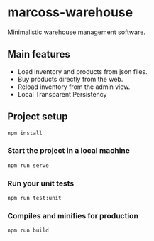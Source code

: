# marcoss-warehouse

Minimalistic warehouse management software. 

## Main features

- Load inventory and products from json files.
- Buy products directly from the web.
- Reload inventory from the admin view.
- Local Transparent Persistency

## Project setup
```
npm install
```

### Start the project in a local machine
```
npm run serve
```

### Run your unit tests
```
npm run test:unit
```

### Compiles and minifies for production
```
npm run build
```
